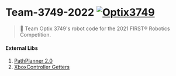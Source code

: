 # Team-3749-2022 [![Optix3749](https://github.com/Team-Optix-3749/Team-3749-2022/workflows/gradle/badge.svg)](https://github.com/Team-Optix-3749/Team-3749-2022/actions)
> 🤖 Team Optix 3749's robot code for the 2021 FIRST® Robotics Competition.

#### External Libs
1. [PathPlanner 2.0](https://github.com/mjansen4857/pathplanner)
2. [XboxController Getters](https://github.com/oscarrobotics/GrouchLib/blob/diffdrive-rework/src/main/java/edu/wpi/first/wpilibj2/command/CommandXboxController.java)
